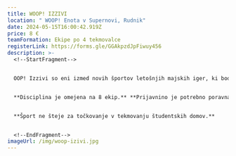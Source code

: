 ```yaml
---
title: WOOP! IZZIVI
location: " WOOP! Enota v Supernovi, Rudnik"
date: 2024-05-15T16:00:42.919Z
price: 8 €
teamFormation: Ekipe po 4 tekmovalce
registerLink: https://forms.gle/GGAkpzdJpFiwuy456
description: >-
  <!--StartFragment-->


  OOP! Izzivi so eni izmed novih športov letošnjih majskih iger, ki bodo poskrbeli za zanimiv in udaren zaključek športa. WOOP! Izzivi so disciplina, kjer se lahko tekmovalci v treh različnih kategorijah – vzdržljivost, logika in spretnost – preizkusijo v kar 20 različnih izzivih. V 60 minutah igre lahko ekipe izbirajo poljubne izzive, se v nekaterih preizkusijo večkrat ali pa v različnih težavnostnih stopnjah. V 60 minutah lahko v povprečju odigrate 6 izzivov, preizkusite pa se lahko v kraljestvu lave, kjer bežite pred hitro dvigajočo se lavo, preverite svoje sposobnosti deaktivacije bomb, se pomerite v natančnem ciljanju v gol in še veliko več. Posamezen izziv traja cca 2-5min, vsak od njih pa vam prinese določeno število točk, ki se seštevajo tekom ure igranja. Število prijav bo tukaj omejeno na 8 ekip, tako da bodite pozorni na odprtje prijav in info točke. Izzivi bodo skupaj potekali 2 uri, tako da bo polovica ekip tekmovala v prvi uri polovica pa v drugi. Razpored tekmovanja bo objavljen vnaprej, ko zapolnimo prijave. **Zbor na lokaciji je pol ure pred začetkom, torej ob 17:30.**


  **D﻿isciplina je omejena na 8 ekip.** **Prijavnino je potrebno poravnati najpozneje do 8.5. V nasprotnem primeru bomo prijavo zbrisali in ponovno odprli prijavni obrazec ter sproščena mesta prepustili prvim ekipam, ki na info točki poravnajo prijavnino.** 


  **Šport ne šteje za točkovanje v tekmovanju študentskih domov.**


  <!--EndFragment-->
imageUrl: /img/woop-izivi.jpg
---
```

